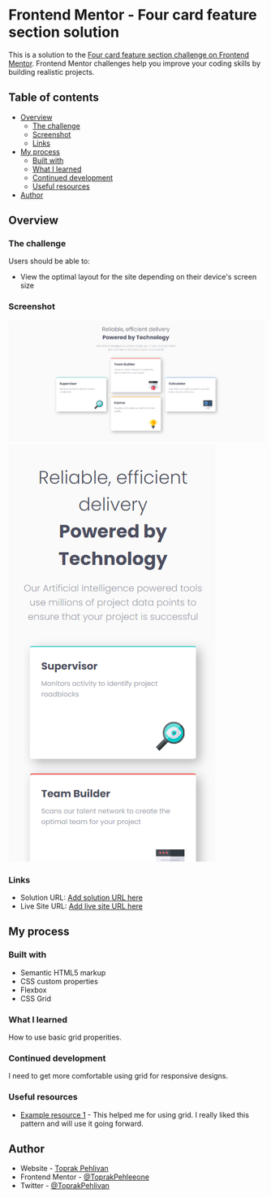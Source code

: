 # Frontend Mentor - Four card feature section solution

This is a solution to the [Four card feature section challenge on Frontend Mentor](https://www.frontendmentor.io/challenges/four-card-feature-section-weK1eFYK). Frontend Mentor challenges help you improve your coding skills by building realistic projects. 

## Table of contents

- [Overview](#overview)
  - [The challenge](#the-challenge)
  - [Screenshot](#screenshot)
  - [Links](#links)
- [My process](#my-process)
  - [Built with](#built-with)
  - [What I learned](#what-i-learned)
  - [Continued development](#continued-development)
  - [Useful resources](#useful-resources)
- [Author](#author)


## Overview

### The challenge

Users should be able to:

- View the optimal layout for the site depending on their device's screen size

### Screenshot

![](./images/four-card_desktop.png)
![](./images/four-card_mobile.png)

### Links

- Solution URL: [Add solution URL here](https://github.com/ToprakPehleeone/four-card-feature-section-master)
- Live Site URL: [Add live site URL here](https://toprakpehleeone.github.io/four-card-feature-section-master/)

## My process

### Built with

- Semantic HTML5 markup
- CSS custom properties
- Flexbox
- CSS Grid




### What I learned

How to use basic grid properities. 

### Continued development

I need to get more comfortable using grid for responsive designs.


### Useful resources

- [Example resource 1](https://www.w3schools.com/css/css_rwd_grid.asp) - This helped me for using grid. I really liked this pattern and will use it going forward.


## Author

- Website - [Toprak Pehlivan](https://github.com/ToprakPehleeone)
- Frontend Mentor - [@ToprakPehleeone](https://www.frontendmentor.io/profile/ToprakPehleeone)
- Twitter - [@ToprakPehlivan](https://x.com/ToprakPehlivan)

